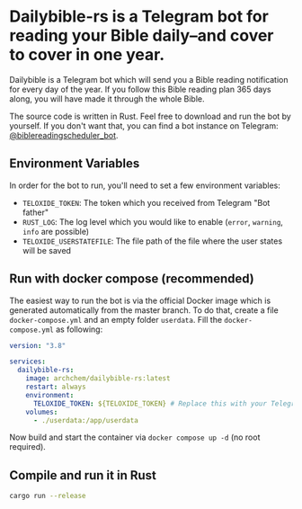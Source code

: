 # Dailybible-rs is a Telegram bot for reading your Bible daily–and cover to cover in one year.

Dailybible is a Telegram bot which will send you a Bible reading notification for every day of the year. If you follow this Bible reading plan 365 days along, you will have made it through the whole Bible.

The source code is written in Rust. Feel free to download and run the bot by yourself. If you don't want that, you can find a bot instance on Telegram: [@biblereadingscheduler_bot](https://t.me/biblereadingscheduler_bot).

## Environment Variables

In order for the bot to run, you'll need to set a few environment variables:

 - `TELOXIDE_TOKEN`: The token which you received from Telegram "Bot father"
 - `RUST_LOG`: The log level which you would like to enable (`error`, `warning`, `info` are possible)
 - `TELOXIDE_USERSTATEFILE`: The file path of the file where the user states will be saved

## Run with docker compose (recommended)

The easiest way to run the bot is via the official Docker image which is generated automatically from the master branch. 
To do that, create a file `docker-compose.yml` and an empty folder `userdata`. Fill the `docker-compose.yml` as following:

```yml
version: "3.8"

services:
  dailybible-rs:
    image: archchem/dailybible-rs:latest
    restart: always
    environment:
      TELOXIDE_TOKEN: ${TELOXIDE_TOKEN} # Replace this with your Telegram bot token, or use an .env file
    volumes:
      - ./userdata:/app/userdata
```
Now build and start the container via `docker compose up -d` (no root required).

## Compile and run it in Rust

```sh
cargo run --release
```
